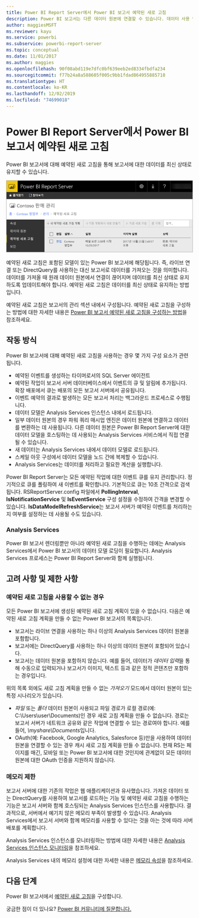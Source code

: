 ```yaml
---
title: Power BI Report Server에서 Power BI 보고서 예약된 새로 고침
description: Power BI 보고서는 다른 데이터 원본에 연결할 수 있습니다. 데이터 사용 방법에 따라 다른 데이터 원본을 사용할 수 있습니다.
author: maggiesMSFT
ms.reviewer: kayu
ms.service: powerbi
ms.subservice: powerbi-report-server
ms.topic: conceptual
ms.date: 11/01/2017
ms.author: maggies
ms.openlocfilehash: 90f08abd119e7dfc0bf639eeb2ed8334fbdfa234
ms.sourcegitcommit: f77b24a8a588605f005c9bb1fdad864955885718
ms.translationtype: HT
ms.contentlocale: ko-KR
ms.lasthandoff: 12/02/2019
ms.locfileid: "74699018"
---
```

# <a name="power-bi-report-scheduled-refresh-in-power-bi-report-server"></a>Power BI Report Server에서 Power BI 보고서 예약된 새로 고침
Power BI 보고서에 대해 예약된 새로 고침을 통해 보고서에 대한 데이터를 최신 상태로 유지할 수 있습니다.

![Power BI Report Server 내의 예약된 새로 고침](media/scheduled-refresh/scheduled-refresh-success.png)

예약된 새로 고침은 포함된 모델이 있는 Power BI 보고서에 해당됩니다. 즉, 라이브 연결 또는 DirectQuery를 사용하는 대신 보고서로 데이터를 가져오는 것을 의미합니다. 데이터를 가져올 때 원래 데이터 원본에서 연결이 끊어지며 데이터를 최신 상태로 유지하도록 업데이트해야 합니다. 예약된 새로 고침은 데이터를 최신 상태로 유지하는 방법입니다.

예약된 새로 고침은 보고서의 관리 섹션 내에서 구성됩니다. 예약된 새로 고침을 구성하는 방법에 대한 자세한 내용은 [Power BI 보고서 예약된 새로 고침을 구성하는 방법](configure-scheduled-refresh.md)을 참조하세요.

## <a name="how-this-works"></a>작동 방식
Power BI 보고서에 대해 예약된 새로 고침을 사용하는 경우 몇 가지 구성 요소가 관련됩니다.

* 예약된 이벤트를 생성하는 타이머로서의 SQL Server 에이전트
* 예약된 작업이 보고서 서버 데이터베이스에서 이벤트의 큐 및 알림에 추가됩니다. 확장 배포에서 큐는 배포의 모든 보고서 서버에서 공유됩니다.
* 이벤트 예약의 결과로 발생하는 모든 보고서 처리는 백그라운드 프로세스로 수행됩니다.
* 데이터 모델은 Analysis Services 인스턴스 내에서 로드됩니다.
* 일부 데이터 원본의 경우 파워 쿼리 매시업 엔진은 데이터 원본에 연결하고 데이터를 변환하는 데 사용됩니다. 다른 데이터 원본은 Power BI Report Server에 대한 데이터 모델을 호스팅하는 데 사용되는 Analysis Services 서비스에서 직접 연결될 수 있습니다.
* 새 데이터는 Analysis Services 내에서 데이터 모델로 로드됩니다.
* 스케일 아웃 구성에서 데이터 모델을 노드 간에 복제할 수 있습니다.
* Analysis Services는 데이터를 처리하고 필요한 계산을 실행합니다.

Power BI Report Server는 모든 예약된 작업에 대한 이벤트 큐를 유지 관리합니다. 정기적으로 큐를 폴링하여 새 이벤트를 확인합니다. 기본적으로 큐는 10초 간격으로 검색됩니다. RSReportServer.config 파일에서 **PollingInterval**, **IsNotificationService** 및 **IsEventService** 구성 설정을 수정하여 간격을 변경할 수 있습니다. **IsDataModelRefreshService**는 보고서 서버가 예약된 이벤트를 처리하는지 여부를 설정하는 데 사용될 수도 있습니다.

### <a name="analysis-services"></a>Analysis Services
Power BI 보고서 렌더링뿐만 아니라 예약된 새로 고침을 수행하는 데에는 Analysis Services에서 Power BI 보고서의 데이터 모델 로딩이 필요합니다. Analysis Services 프로세스는 Power BI Report Server와 함께 실행됩니다.

## <a name="considerations-and-limitations"></a>고려 사항 및 제한 사항
### <a name="when-scheduled-refresh-cant-be-used"></a>예약된 새로 고침을 사용할 수 없는 경우
모든 Power BI 보고서에 생성된 예약된 새로 고침 계획이 있을 수 없습니다. 다음은 예약된 새로 고침 계획을 만들 수 없는 Power BI 보고서의 목록입니다.

* 보고서는 라이브 연결을 사용하는 하나 이상의 Analysis Services 데이터 원본을 포함합니다.
* 보고서에는 DirectQuery를 사용하는 하나 이상의 데이터 원본이 포함되어 있습니다.
* 보고서는 데이터 원본을 포함하지 않습니다. 예를 들어, 데이터가 *데이터 입력*을 통해 수동으로 입력되거나 보고서가 이미지, 텍스트 등과 같은 정적 콘텐츠만 포함하는 경우입니다.

위의 목록 외에도 새로 고침 계획을 만들 수 없는 *가져오기* 모드에서 데이터 원본이 있는 특정 시나리오가 있습니다.

* *파일* 또는 *폴더* 데이터 원본이 사용되고 파일 경로가 로컬 경로(예: C:\Users\user\Documents)인 경우 새로 고침 계획을 만들 수 없습니다. 경로는 보고서 서버가 네트워크 공유와 같은 작업에 연결할 수 있는 경로여야 합니다. 예를 들어, *\\myshare\Documents*입니다.
* OAuth(예: Facebook, Google Analytics, Salesforce 등)만을 사용하여 데이터 원본을 연결할 수 있는 경우 캐시 새로 고침 계획을 만들 수 없습니다. 현재 RS는 페이지를 매긴, 모바일 또는 Power BI 보고서에 대한 것인지에 관계없이 모든 데이터 원본에 대한 OAuth 인증을 지원하지 않습니다.

### <a name="memory-limits"></a>메모리 제한
보고서 서버에 대한 기존의 작업은 웹 애플리케이션과 유사했습니다. 가져온 데이터 또는 DirectQuery를 사용하여 보고서를 로드하는 기능 및 예약된 새로 고침을 수행하는 기능은 보고서 서버와 함께 호스팅되는 Analysis Services 인스턴스를 사용합니다. 결과적으로, 서버에서 예기치 않은 메모리 부족이 발생할 수 있습니다. Analysis Services에서 보고서 서버와 함께 메모리를 사용할 수 있다는 것을 아는 것에 따라 서버 배포를 계획합니다.

Analysis Services 인스턴스를 모니터링하는 방법에 대한 자세한 내용은 [Analysis Services 인스턴스 모니터링](https://docs.microsoft.com/sql/analysis-services/instances/monitor-an-analysis-services-instance)을 참조하세요.

Analysis Services 내의 메모리 설정에 대한 자세한 내용은 [메모리 속성](https://docs.microsoft.com/sql/analysis-services/server-properties/memory-properties)을 참조하세요.

## <a name="next-steps"></a>다음 단계
Power BI 보고서에서 [예약된 새로 고침](configure-scheduled-refresh.md)을 구성합니다.

궁금한 점이 더 있나요? [Power BI 커뮤니티에 질문합니다.](https://community.powerbi.com/)

